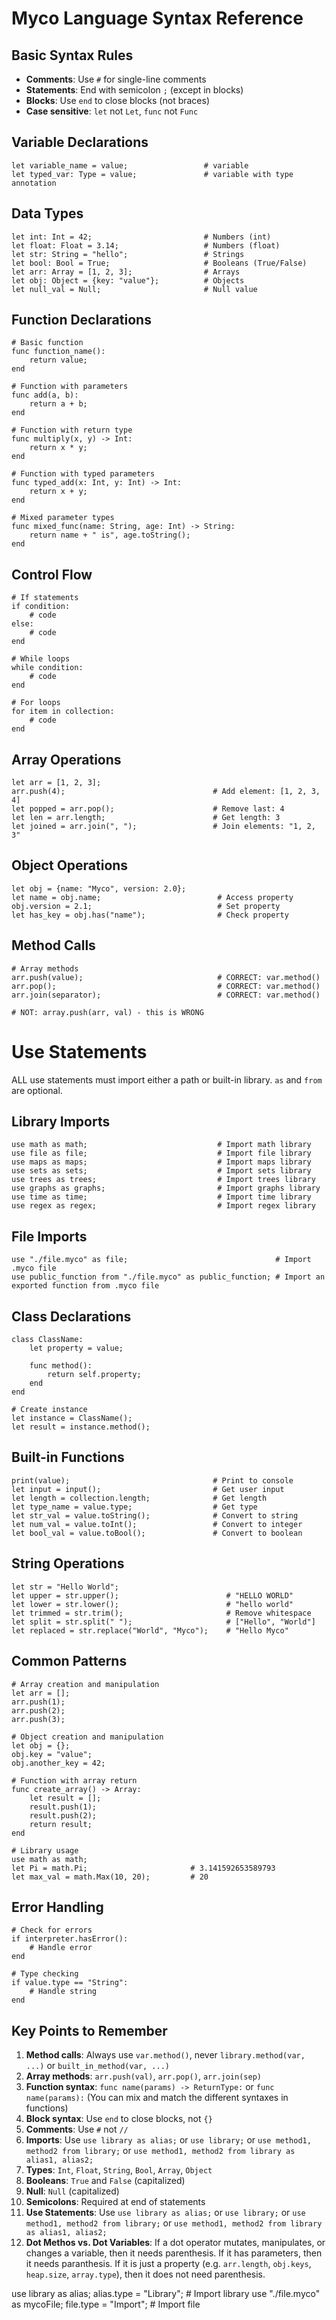 # Myco Language Syntax Reference

## Basic Syntax Rules

- **Comments**: Use `#` for single-line comments
- **Statements**: End with semicolon `;` (except in blocks)
- **Blocks**: Use `end` to close blocks (not braces)
- **Case sensitive**: `let` not `Let`, `func` not `Func`

## Variable Declarations

```myco
let variable_name = value;                 # variable
let typed_var: Type = value;               # variable with type annotation
```

## Data Types

```myco
let int: Int = 42;                         # Numbers (int)
let float: Float = 3.14;                   # Numbers (float)
let str: String = "hello";                 # Strings
let bool: Bool = True;                     # Booleans (True/False)
let arr: Array = [1, 2, 3];                # Arrays
let obj: Object = {key: "value"};          # Objects
let null_val = Null;                       # Null value
```

## Function Declarations

```myco
# Basic function
func function_name():
    return value;
end

# Function with parameters
func add(a, b):
    return a + b;
end

# Function with return type
func multiply(x, y) -> Int:
    return x * y;
end

# Function with typed parameters
func typed_add(x: Int, y: Int) -> Int:
    return x + y;
end

# Mixed parameter types
func mixed_func(name: String, age: Int) -> String:
    return name + " is", age.toString();
end
```

## Control Flow

```myco
# If statements
if condition:
    # code
else:
    # code
end

# While loops
while condition:
    # code
end

# For loops
for item in collection:
    # code
end
```

## Array Operations

```myco
let arr = [1, 2, 3];
arr.push(4);                                 # Add element: [1, 2, 3, 4]
let popped = arr.pop();                      # Remove last: 4
let len = arr.length;                        # Get length: 3
let joined = arr.join(", ");                 # Join elements: "1, 2, 3"
```

## Object Operations

```myco
let obj = {name: "Myco", version: 2.0};
let name = obj.name;                          # Access property
obj.version = 2.1;                            # Set property
let has_key = obj.has("name");                # Check property
```

## Method Calls

```myco
# Array methods
arr.push(value);                              # CORRECT: var.method()
arr.pop();                                    # CORRECT: var.method()
arr.join(separator);                          # CORRECT: var.method()

# NOT: array.push(arr, val) - this is WRONG
```

# Use Statements
ALL use statements must import either a path or built-in library. `as` and `from` are optional.

## Library Imports

```myco
use math as math;                             # Import math library
use file as file;                             # Import file library
use maps as maps;                             # Import maps library
use sets as sets;                             # Import sets library
use trees as trees;                           # Import trees library
use graphs as graphs;                         # Import graphs library
use time as time;                             # Import time library
use regex as regex;                           # Import regex library
```

## File Imports

```myco
use "./file.myco" as file;                                 # Import .myco file
use public_function from "./file.myco" as public_function; # Import an exported function from .myco file
```

## Class Declarations

```myco
class ClassName:
    let property = value;
    
    func method():
        return self.property;
    end
end

# Create instance
let instance = ClassName();
let result = instance.method();
```

## Built-in Functions

```myco
print(value);                                # Print to console
let input = input();                         # Get user input
let length = collection.length;              # Get length
let type_name = value.type;                  # Get type
let str_val = value.toString();              # Convert to string
let num_val = value.toInt();                 # Convert to integer
let bool_val = value.toBool();               # Convert to boolean
```

## String Operations

```myco
let str = "Hello World";
let upper = str.upper();                        # "HELLO WORLD"
let lower = str.lower();                        # "hello world"
let trimmed = str.trim();                       # Remove whitespace
let split = str.split(" ");                     # ["Hello", "World"]
let replaced = str.replace("World", "Myco");    # "Hello Myco"
```

## Common Patterns

```myco
# Array creation and manipulation
let arr = [];
arr.push(1);
arr.push(2);
arr.push(3);

# Object creation and manipulation
let obj = {};
obj.key = "value";
obj.another_key = 42;

# Function with array return
func create_array() -> Array:
    let result = [];
    result.push(1);
    result.push(2);
    return result;
end

# Library usage
use math as math;
let Pi = math.Pi;                       # 3.141592653589793
let max_val = math.Max(10, 20);         # 20
```

## Error Handling

```myco
# Check for errors
if interpreter.hasError():
    # Handle error
end

# Type checking
if value.type == "String":
    # Handle string
end
```

## Key Points to Remember

1. **Method calls**: Always use `var.method()`, never `library.method(var, ...)` or `built_in_method(var, ...)`
2. **Array methods**: `arr.push(val)`, `arr.pop()`, `arr.join(sep)`
3. **Function syntax**: `func name(params) -> ReturnType:` or `func name(params):` (You can mix and match the different syntaxes in functions)
4. **Block syntax**: Use `end` to close blocks, not `{}`
5. **Comments**: Use `#` not `//`
6. **Imports**: Use `use library as alias;` or `use library;` or `use method1, method2 from library;` or `use method1, method2 from library as alias1, alias2;`
7. **Types**: `Int`, `Float`, `String`, `Bool`, `Array`, `Object`
8. **Booleans**: `True` and `False` (capitalized)
9. **Null**: `Null` (capitalized)
10. **Semicolons**: Required at end of statements
11. **Use Statements**: Use `use library as alias;` or `use library;` or `use method1, method2 from library;` or `use method1, method2 from library as alias1, alias2;`
12. **Dot Methos vs. Dot Variables**: If a dot operator mutates, manipulates, or changes a variable, then it needs parenthesis. If it has parameters, then it needs paranthesis. If it is just a property (e.g. `arr.length`, `obj.keys`, `heap.size`, `array.type`), then it does not need parenthesis.


use library as alias; alias.type = "Library";                  # Import library
use "./file.myco" as mycoFile; file.type = "Import";           # Import file
